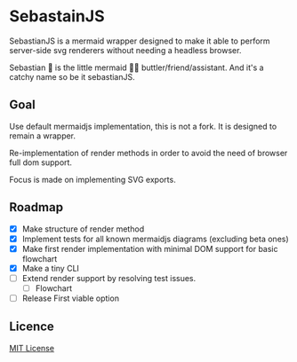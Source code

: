 # SebastainJS

SebastianJS is a mermaid wrapper designed to make it able to perform server-side svg renderers without needing a headless browser.

Sebastian :crab: is the little mermaid :mermaid: buttler/friend/assistant. And it's a catchy name so be it sebastianJS.

## Goal

Use default mermaidjs implementation, this is not a fork. It is designed to remain a wrapper.

Re-implementation of render methods in order to avoid the need of browser full dom support.

Focus is made on implementing SVG exports.

## Roadmap

- [x] Make structure of render method
- [x] Implement tests for all known mermaidjs diagrams (excluding beta ones)
- [x] Make first render implementation with minimal DOM support for basic flowchart
- [x] Make a tiny CLI
- [ ] Extend render support by resolving test issues.
    - [ ] Flowchart
- [ ] Release First viable option

## Licence

[MIT License](./LICENSE.md)
